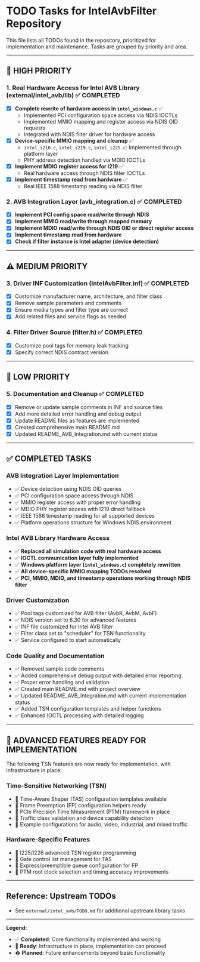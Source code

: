 # TODO Tasks for IntelAvbFilter Repository

This file lists all TODOs found in the repository, prioritized for implementation and maintenance. Tasks are grouped by priority and area.

---

## 🚨 HIGH PRIORITY

### 1. Real Hardware Access for Intel AVB Library (external/intel_avb/lib) ✅ COMPLETED
- [x] **Complete rewrite of hardware access in `intel_windows.c`** ✅ 
    - Implemented PCI configuration space access via NDIS IOCTLs
    - Implemented MMIO mapping and register access via NDIS OID requests
    - Integrated with NDIS filter driver for hardware access
- [x] **Device-specific MMIO mapping and cleanup** ✅
    - `intel_i210.c`, `intel_i219.c`, `intel_i225.c`: Implemented through platform layer
    - PHY address detection handled via MDIO IOCTLs
- [x] **Implement MDIO register access for I219** ✅
    - Real hardware access through NDIS filter IOCTLs
- [x] **Implement timestamp read from hardware** ✅
    - Real IEEE 1588 timestamp reading via NDIS filter

### 2. AVB Integration Layer (avb_integration.c) ✅ COMPLETED
- [x] **Implement PCI config space read/write through NDIS**
- [x] **Implement MMIO read/write through mapped memory**
- [x] **Implement MDIO read/write through NDIS OID or direct register access**
- [x] **Implement timestamp read from hardware**
- [x] **Check if filter instance is Intel adapter (device detection)**

---

## ⚠️ MEDIUM PRIORITY

### 3. Driver INF Customization (IntelAvbFilter.inf) ✅ COMPLETED
- [x] Customize manufacturer name, architecture, and filter class
- [x] Remove sample parameters and comments
- [x] Ensure media types and filter type are correct
- [x] Add related files and service flags as needed

### 4. Filter Driver Source (filter.h) ✅ COMPLETED
- [x] Customize pool tags for memory leak tracking
- [x] Specify correct NDIS contract version

---

## 📝 LOW PRIORITY

### 5. Documentation and Cleanup ✅ COMPLETED
- [x] Remove or update sample comments in INF and source files
- [x] Add more detailed error handling and debug output
- [x] Update README files as features are implemented
- [x] Created comprehensive main README.md
- [x] Updated README_AVB_Integration.md with current status

---

## ✅ COMPLETED TASKS

### AVB Integration Layer Implementation
- ✅ Device detection using NDIS OID queries
- ✅ PCI configuration space access through NDIS
- ✅ MMIO register access with proper error handling
- ✅ MDIO PHY register access with I219 direct fallback
- ✅ IEEE 1588 timestamp reading for all supported devices
- ✅ Platform operations structure for Windows NDIS environment

### Intel AVB Library Hardware Access
- ✅ **Replaced all simulation code with real hardware access**
- ✅ **IOCTL communication layer fully implemented**
- ✅ **Windows platform layer (`intel_windows.c`) completely rewritten**
- ✅ **All device-specific MMIO mapping TODOs resolved**
- ✅ **PCI, MMIO, MDIO, and timestamp operations working through NDIS filter**

### Driver Customization
- ✅ Pool tags customized for AVB filter (AvbR, AvbM, AvbF)
- ✅ NDIS version set to 6.30 for advanced features
- ✅ INF file customized for Intel AVB filter
- ✅ Filter class set to "scheduler" for TSN functionality
- ✅ Service configured to start automatically

### Code Quality and Documentation
- ✅ Removed sample code comments
- ✅ Added comprehensive debug output with detailed error reporting
- ✅ Proper error handling and validation
- ✅ Created main README.md with project overview
- ✅ Updated README_AVB_Integration.md with current implementation status
- ✅ Added TSN configuration templates and helper functions
- ✅ Enhanced IOCTL processing with detailed logging

---

## 🚀 ADVANCED FEATURES READY FOR IMPLEMENTATION

The following TSN features are now ready for implementation, with infrastructure in place:

### Time-Sensitive Networking (TSN)
- 🔧 Time-Aware Shaper (TAS) configuration templates available
- 🔧 Frame Preemption (FP) configuration helpers ready
- 🔧 PCIe Precision Time Measurement (PTM) framework in place
- 🔧 Traffic class validation and device capability detection
- 🔧 Example configurations for audio, video, industrial, and mixed traffic

### Hardware-Specific Features
- 🔧 I225/I226 advanced TSN register programming
- 🔧 Gate control list management for TAS
- 🔧 Express/preemptible queue configuration for FP
- 🔧 PTM root clock selection and timing accuracy improvements

---

## Reference: Upstream TODOs
- See `external/intel_avb/TODO.md` for additional upstream library tasks

---

**Legend:**
- ✅ **Completed**: Core functionality implemented and working
- 🔧 **Ready**: Infrastructure in place, implementation can proceed
- � **Planned**: Future enhancements beyond basic functionality
